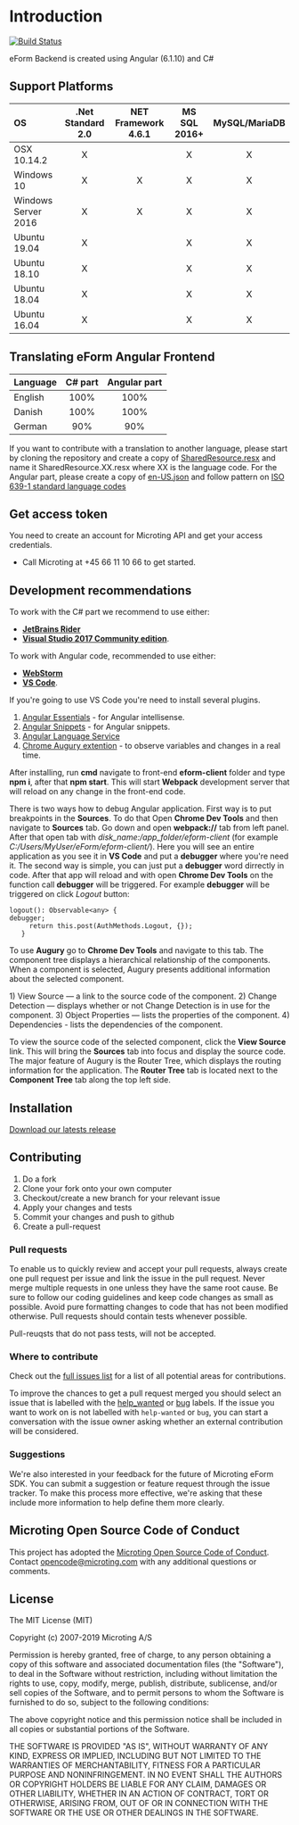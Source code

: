 # Introduction

[![Build Status](https://travis-ci.org/microting/eform-angular-frontend.svg?branch=master)](https://travis-ci.org/microting/eform-angular-frontend)

eForm Backend is created using Angular \(6.1.10\) and C\#

## Support Platforms

| OS | .Net Standard 2.0 | NET Framework 4.6.1 | MS SQL 2016+ | MySQL/MariaDB |
| :--- | :---: | :---: | :---: | :---: |
| OSX 10.14.2 | X |  | X | X |
| Windows 10 | X | X | X | X |
| Windows Server 2016 | X | X | X | X |
| Ubuntu 19.04 | X |  | X | X |
| Ubuntu 18.10 | X |  | X | X |
| Ubuntu 18.04 | X |  | X | X |
| Ubuntu 16.04 | X |  | X | X |

## Translating eForm Angular Frontend

| Language | C\# part | Angular part |
| :--- | :---: | :---: |
| English | 100% | 100% |
| Danish | 100% | 100% |
| German | 90% | 90% |

If you want to contribute with a translation to another language, please start by cloning the repository and create a copy of [SharedResource.resx](https://github.com/microting/eform-angular-frontend/blob/master/eFormAPI/eFormAPI.Web/Resources/SharedResource.resx) and name it SharedResource.XX.resx where XX is the language code. For the Angular part, please create a copy of [en-US.json](https://github.com/microting/eform-angular-frontend/blob/master/eform-client/src/assets/i18n/en-US.json) and follow pattern on [ISO 639-1 standard language codes](https://www.andiamo.co.uk/resources/iso-language-codes/)

## Get access token

You need to create an account for Microting API and get your access credentials.

* Call Microting at +45 66 11 10 66 to get started.

## Development recommendations

To work with the C# part we recommend to use either:
- [**JetBrains Rider**](https://www.jetbrains.com/rider/)
- [**Visual Studio 2017 Community edition**](https://www.visualstudio.com/vs/community/).

To work with Angular code, recommended to use either:
- [**WebStorm**](https://www.jetbrains.com/webstorm/)
- [**VS Code**](https://code.visualstudio.com). 

If you're going to use VS Code you're need to install several plugins.

1. [Angular Essentials](https://marketplace.visualstudio.com/items?itemName=johnpapa.angular-essentials)  - for Angular intellisense.
2. [Angular Snippets](https://marketplace.visualstudio.com/items?itemName=Mikael.Angular-BeastCode)  - for Angular snippets.
3. [Angular Language Service](https://marketplace.visualstudio.com/items?itemName=johnpapa.angular-essentials) 
4. [Chrome Augury extention](https://augury.angular.io/) - to observe variables and changes in a real time.

After installing, run **cmd** navigate to front-end **eform-client** folder and type **npm i**, after that **npm start**. This will start **Webpack** development server that will reload on any change in the front-end code.

There is two ways how to debug Angular application. First way is to put breakpoints in the **Sources**. To do that Open **Chrome Dev Tools** and then navigate to **Sources** tab. Go down and open **webpack://** tab from left panel. After that open tab with _disk\_name:/app\_folder/eform-client_ \(for example _C:/Users/MyUser/eForm/eform-client/_\). Here you will see an entire application as you see it in **VS Code** and put a **debugger** where you're need it. The second way is simple, you can just put a **debugger** word dirrectly in code. After that app will reload and with open **Chrome Dev Tools** on the function call **debugger** will be triggered. For example **debugger** will be triggered on click _Logout_ button:

```text
logout(): Observable<any> {
debugger;
     return this.post(AuthMethods.Logout, {});
   }
```

To use **Augury** go to **Chrome Dev Tools** and navigate to this tab. The component tree displays a hierarchical relationship of the components. When a component is selected, Augury presents additional information about the selected component.

1\) View Source — a link to the source code of the component. 2\) Change Detection — displays whether or not Change Detection is in use for the component. 3\) Object Properties — lists the properties of the component. 4\) Dependencies - lists the dependencies of the component.

To view the source code of the selected component, click the **View Source** link. This will bring the **Sources** tab into focus and display the source code. The major feature of Augury is the Router Tree, which displays the routing information for the application. The **Router Tree** tab is located next to the **Component Tree** tab along the top left side.

## Installation

[Download our latests release](https://github.com/microting/eform-angular-frontend/releases)

## Contributing

1. Do a fork
2. Clone your fork onto your own computer
3. Checkout/create a new branch for your relevant issue
4. Apply your changes and tests
5. Commit your changes and push to github
6. Create a pull-request

### Pull requests

To enable us to quickly review and accept your pull requests, always create one pull request per issue and link the issue in the pull request. Never merge multiple requests in one unless they have the same root cause. Be sure to follow our coding guidelines and keep code changes as small as possible. Avoid pure formatting changes to code that has not been modified otherwise. Pull requests should contain tests whenever possible.

Pull-reuqsts that do not pass tests, will not be accepted.

### Where to contribute

Check out the [full issues list](https://github.com/microting/eform-angular-frontend/issues) for a list of all potential areas for contributions.

To improve the chances to get a pull request merged you should select an issue that is labelled with the [help\_wanted](https://github.com/microting/eform-angular-frontend/issues?q=is%3Aissue+is%3Aopen+label%3Ahelp_wanted) or [bug](https://github.com/microting/eform-angular-frontend/issues?q=is%3Aissue+is%3Aopen+label%3Abug) labels. If the issue you want to work on is not labelled with `help-wanted` or `bug`, you can start a conversation with the issue owner asking whether an external contribution will be considered.

### Suggestions

We're also interested in your feedback for the future of Microting eForm SDK. You can submit a suggestion or feature request through the issue tracker. To make this process more effective, we're asking that these include more information to help define them more clearly.

## Microting Open Source Code of Conduct

This project has adopted the [Microting Open Source Code of Conduct](https://www.microting.com/microting-open-source-code-of-conduct/). Contact opencode@microting.com with any additional questions or comments.

## License

The MIT License \(MIT\)

Copyright \(c\) 2007-2019 Microting A/S

Permission is hereby granted, free of charge, to any person obtaining a copy of this software and associated documentation files \(the "Software"\), to deal in the Software without restriction, including without limitation the rights to use, copy, modify, merge, publish, distribute, sublicense, and/or sell copies of the Software, and to permit persons to whom the Software is furnished to do so, subject to the following conditions:

The above copyright notice and this permission notice shall be included in all copies or substantial portions of the Software.

THE SOFTWARE IS PROVIDED "AS IS", WITHOUT WARRANTY OF ANY KIND, EXPRESS OR IMPLIED, INCLUDING BUT NOT LIMITED TO THE WARRANTIES OF MERCHANTABILITY, FITNESS FOR A PARTICULAR PURPOSE AND NONINFRINGEMENT. IN NO EVENT SHALL THE AUTHORS OR COPYRIGHT HOLDERS BE LIABLE FOR ANY CLAIM, DAMAGES OR OTHER LIABILITY, WHETHER IN AN ACTION OF CONTRACT, TORT OR OTHERWISE, ARISING FROM, OUT OF OR IN CONNECTION WITH THE SOFTWARE OR THE USE OR OTHER DEALINGS IN THE SOFTWARE.

